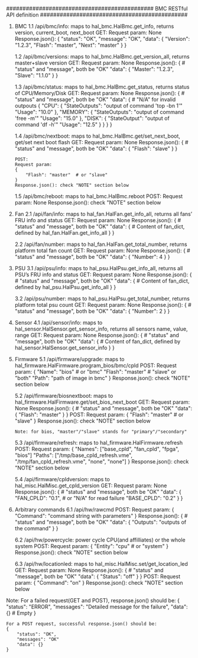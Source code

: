#############################################
        BMC RESTful API definition
#############################################

1. BMC
   1.1 /api/bmc/info: maps to hal_bmc.HalBmc.get_info, returns version, current_boot, next_boot
       GET:
       Request param: None
       Response.json():
       {
           "status": "OK",
           "message": "OK",
           "data": {
               "Version": "1.2.3",
               "Flash": "master",
               "Next": "master"
           }
       }

   1.2 /api/bmc/versions: maps to hal_bmc.HalBmc.get_version_all, returns master+slave version
       GET:
       Request param: None
       Response.json():
       {
           # "status" and "message", both be "OK"
           "data": {
               "Master": "1.2.3",
               "Slave": "1.1.0"
           }
       }

   1.3 /api/bmc/status: maps to hal_bmc.HalBmc.get_status, returns status of CPU/Memory/Disk
       GET:
       Request param: None
       Response.json():
       {
           # "status" and "message", both be "OK"
           "data": {
               # "N/A" for invalid outpouts
                {
                    "CPU": {
                        "StateOutputs": "output of command 'top -bn 1'"
                        "Usage": "10.0"
                    },
                    "MEMORY": {
                        "StateOutputs": "output of command 'free -m'"
                        "Usage": "15.0"
                    },
                    "DISK": {
                        "StateOutput": "output of command 'df -h'"
                        "Usage": "12.5"
                    }
                }
           }
       }

   1.4 /api/bmc/nextboot: maps to hal_bmc.HalBmc.get/set_next_boot, get/set next boot flash
       GET:
       Request param: None
       Response.json():
       {
           # "status" and "message", both be "OK"
           "data": {
               "Flash": "slave"
           }
       }

       POST:
       Request param:
       {
           "Flash": "master"  # or "slave"
       }
       Response.json(): check "NOTE" section below

   1.5 /api/bmc/reboot: maps to hal_bmc.HalBmc.reboot
       POST:
       Request param: None
       Response.json(): check "NOTE" section below

2. Fan
   2.1 /api/fan/info: maps to hal_fan.HalFan.get_info_all, returns all fans’ FRU info and status
       GET:
       Request param: None
       Response.json():
       {
           # "status" and "message", both be "OK"
           "data": {
               # Content of fan_dict, defined by hal_fan.HalFan.get_info_all
           }
       }

   2.2 /api/fan/number: maps to hal_fan.HalFan.get_total_number, returns platform total fan count
       GET:
       Request param: None
       Response.json():
       {
           # "status" and "message", both be "OK"
           "data": {
               "Number": 4
           }
       }

3. PSU
   3.1 /api/psu/info: maps to hal_psu.HalPsu.get_info_all, returns all PSU’s FRU info and status
       GET:
       Request param: None
       Response.json():
       {
           # "status" and "message", both be "OK"
           "data": {
               # Content of fan_dict, defined by hal_psu.HalPsu.get_info_all
           }
       }

   3.2 /api/psu/number: maps to hal_psu.HalPsu.get_total_number, returns platform total psu count
       GET:
       Request param: None
       Response.json():
       {
           # "status" and "message", both be "OK"
           "data": {
               "Number": 2
           }
       }

4. Sensor
   4.1 /api/sensor/info: maps to hal_sensor.HalSensor.get_sensor_info, returns all sensors name, value, range
       GET:
       Request param: None
       Response.json():
       {
           # "status" and "message", both be "OK"
           "data": {
               # Content of fan_dict, defined by hal_sensor.HalSensor.get_sensor_info
           }
       }

5. Firmware
   5.1 /api/firmware/upgrade: maps to hal_firmware.HalFirmware.program_bios/bmc/cpld
       POST:
       Request param:
       {
           "Name": "bios"    # or "bmc"
           "Flash": "master" # "slave" or "both"
           "Path": "path of image in bmc"
       }
       Response.json(): check "NOTE" section below

   5.2 /api/firmware/biosnextboot: maps to hal_firmware.HalFirmware.get/set_bios_next_boot
       GET:
       Request param: None
       Response.json():
       {
           # "status" and "message", both be "OK"
           "data": {
               "Flash": "master"
           }
       }
       POST:
       Request param:
       {
           "Flash": "master"    # or "slave"
       }
       Response.json(): check "NOTE" section below

       Note: for bios, "master"/"slave" stands for "primary"/"secondary"

   5.3 /api/firmware/refresh: maps to hal_firmware.HalFirmware.refresh
       POST:
       Request param:
       {
           "Names": ["base_cpld", "fan_cpld", "fpga", "bios"]
           "Paths": ["/tmp/base_cpld_refresh.vme", "/tmp/fan_cpld_refresh.vme", "none", "none"]
       }
       Response.json(): check "NOTE" section below

   5.4 /api/firmware/cpldversion: maps to hal_misc.HalMisc.get_cpld_version
       GET:
       Request param: None
       Response.json():
       {
           # "status" and "message", both be "OK"
           "data": {
               "FAN_CPLD": "0.1",     # or "N/A" for read failure
               "BASE_CPLD": "0.2"
           }
       }

6. Arbitrary commands
   6.1 /api/hw/rawcmd
       POST:
       Request param:
       {
           "Command": "command string with parameters"
       }
       Response.json():
       {
           # "status" and "message", both be "OK"
           "data": {
               "Outputs": "outputs of the command"
           }
       }

   6.2 /api/hw/powercycle: power cycle CPU(and affilliates) or the whole system
       POST:
       Request param:
       {
           "Entity": "cpu"    # or "system"
       }
       Response.json(): check "NOTE" section below

   6.3 /api/hw/locationled: maps to hal_misc.HalMisc.set/get_location_led
       GET:
       Request param: None
       Response.json():
       {
           # "status" and "message", both be "OK"
           "data": {
               "Status": "off"
           }
       }
       POST:
       Request param:
       {
           "Command": "on"
       }
       Response.json(): check "NOTE" section below

Note:
    For a failed request(GET and POST), response.json() should be:
    {
        "status": "ERROR",
        "messages": "Detailed message for the failure",
        "data": {}    # Empty
    }

    For a POST request, successful response.json() should be:
    {
        "status": "OK",
        "messages": "OK"
        "data": {}
    }

